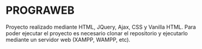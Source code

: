 # PROGRAWEB
Proyecto realizado mediante HTML, JQuery, Ajax, CSS y Vanilla HTML. Para poder ejecutar el proyecto es necesario clonar el
repositorio y ejecutarlo mediante un servidor web (XAMPP, WAMPP, etc).
